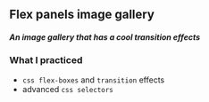 ## Flex panels image gallery

##### An image gallery that has a cool transition effects

### What I practiced

- `css flex-boxes` and `transition` effects
- advanced `css selectors`
